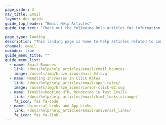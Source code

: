 ```yaml
---
page_order: 3
nav_title: Email
layout: dev_guide
guide_top_header: "Email Help Articles"
guide_top_text: "Check out the following help articles for information on common issues and questions for email campaigns. <br><br> Interested in the details of building personalized email messages with Braze? Check out the <a href='/docs/user_guide/message_building_by_channel/email/'>Email</a> section to learn more!"

page_type: landing
description: "This landing page is home to help articles related to common email issues."
channel: email
noindex: true
guide_menu_title: ""
guide_menu_list:
  - name: Email Bounces
    link: /docs/help/help_articles/email/email_bounces
    image: /assets/img/braze_icons/mail-04.svg
  - name: Handling Increases in Click Rates
    link: /docs/help/help_articles/email/open_rates/
    image: /assets/img/braze_icons/cursor-click-02.svg
  - name: Troubleshooting HTML Rendering in Test Emails 
    link: /docs/help/help_articles/email/html_looks_strange/
    fa_icon: fas fa-code
  - name: Universal Links and App Links
    link: /docs/help/help_articles/email/universal_links/
    fa_icon: fas fa-link
---
```

